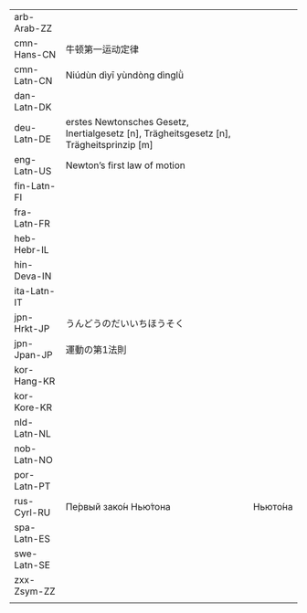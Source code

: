 | | | |
|-|-|-|
| arb-Arab-ZZ |  |  |
| cmn-Hans-CN | 牛顿第一运动定律 |  |
| cmn-Latn-CN | Niúdùn dìyī yùndòng dìnglǜ |  |
| dan-Latn-DK |  |  |
| deu-Latn-DE | erstes Newtonsches Gesetz, Inertialgesetz [n], Trägheitsgesetz [n], Trägheitsprinzip [m] |  |
| eng-Latn-US | Newton’s first law of motion |  |
| fin-Latn-FI |  |  |
| fra-Latn-FR |  |  |
| heb-Hebr-IL |  |  |
| hin-Deva-IN |  |  |
| ita-Latn-IT |  |  |
| jpn-Hrkt-JP | うんどうのだいいちほうそく |  |
| jpn-Jpan-JP | 運動の第1法則 |  |
| kor-Hang-KR |  |  |
| kor-Kore-KR |  |  |
| nld-Latn-NL |  |  |
| nob-Latn-NO |  |  |
| por-Latn-PT |  |  |
| rus-Cyrl-RU | Пе́рвый зако́н Нью́тона|Ньюто́на |  |
| spa-Latn-ES |  |  |
| swe-Latn-SE |  |  |
| zxx-Zsym-ZZ |  |  |
|  |  |  |
